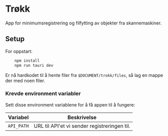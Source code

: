 # Trøkk
App for minimumsregistrering og filfytting av objekter fra skannemaskiner.

## Setup

For oppstart:
```bash
    npm install
    npm run tauri dev
```

Er nå hardkodet til å hente filer fra ```$DOCUMENT/trokk/files```, så lag en mappe der med noen filer.


### Krevde environment variabler

Sett disse environment variablene for å få appen til å fungere:

| Variabel   | Beskrivelse                                  |
|------------|----------------------------------------------|
| `API_PATH` | URL til API'et vi sender registreringen til. |